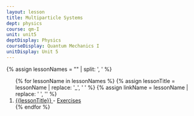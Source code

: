 ```yaml
---
layout: lesson
title: Multiparticle Systems
dept: physics
course: qm-I
unit: unit5
deptDisplay: Physics
courseDisplay: Quantum Mechanics I
unitDisplay: Unit 5
---
```

{% assign lessonNames = "" | split: ', ' %}

<ol>
{% for lessonName in lessonNames %}
{% assign lessonTitle = lessonName | replace:  '_', ' ' %}
{% assign linkName = lessonName | replace: ' ', '' %}
<li> <a class = "page-link" href = "{{ linkName | prepend: units[unitIndex] | prepend: current_page.permalink }}"> {{lessonTitle}} </a> - <a class = "page-link" href = "{{ linkName | prepend: units[unitIndex] | prepend: current_page.permalink | append: "-exercises" }}"> Exercises </a> </li>
{% endfor %}
</ol>
